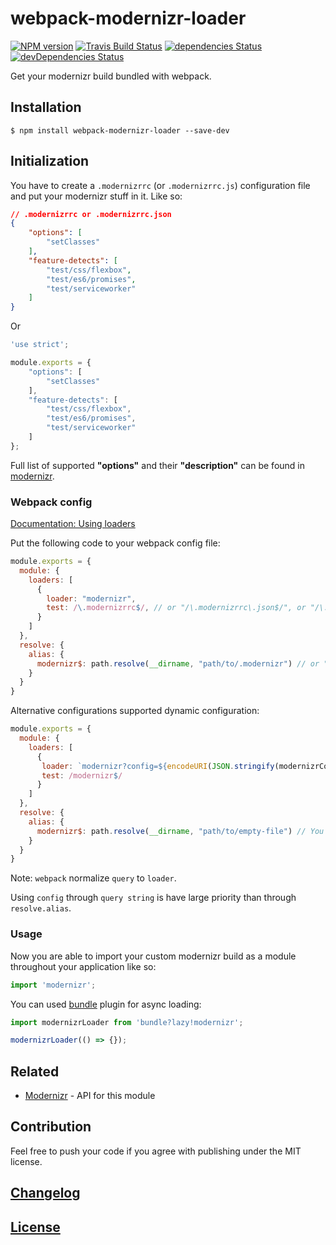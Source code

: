 # webpack-modernizr-loader

[![NPM version](https://img.shields.io/npm/v/webpack-modernizr-loader.svg)](https://www.npmjs.org/package/webpack-modernizr-loader) 
[![Travis Build Status](https://img.shields.io/travis/itgalaxy/webpack-modernizr-loader/master.svg?label=build)](https://travis-ci.org/itgalaxy/webpack-modernizr-loader) 
[![dependencies Status](https://david-dm.org/itgalaxy/webpack-modernizr-loader/status.svg)](https://david-dm.org/itgalaxy/webpack-modernizr-loader) 
[![devDependencies Status](https://david-dm.org/itgalaxy/webpack-modernizr-loader/dev-status.svg)](https://david-dm.org/itgalaxy/webpack-modernizr-loader?type=dev)

Get your modernizr build bundled with webpack.

## Installation

```shell
$ npm install webpack-modernizr-loader --save-dev
```

## Initialization

You have to create a `.modernizrrc` (or `.modernizrrc.js`) configuration file and put your modernizr stuff in it. 
Like so:

```json
// .modernizrrc or .modernizrrc.json
{
    "options": [
        "setClasses"
    ],
    "feature-detects": [
        "test/css/flexbox",
        "test/es6/promises",
        "test/serviceworker"
    ]
}
```

Or

```js
'use strict';

module.exports = {
    "options": [
        "setClasses"
    ],
    "feature-detects": [
        "test/css/flexbox",
        "test/es6/promises",
        "test/serviceworker"
    ]
};
```

Full list of supported **"options"** and their **"description"** can be found in [modernizr](https://github.com/Modernizr/Modernizr).

### Webpack config

[Documentation: Using loaders](http://webpack.github.io/docs/using-loaders.html)

Put the following code to your webpack config file:

```js
module.exports = {
  module: {
    loaders: [
      {
        loader: "modernizr",
        test: /\.modernizrrc$/, // or "/\.modernizrrc\.json$/", or "/\.modernizrrc\.js$/"
      }
    ]
  },
  resolve: {
    alias: {
      modernizr$: path.resolve(__dirname, "path/to/.modernizr") // or "path/to/.modernizr.json", or "path/to/.modernizr.js"
    }
  }
}
```

Alternative configurations supported dynamic configuration:

```js
module.exports = {
  module: {
    loaders: [
      {
       loader: `modernizr?config=${encodeURI(JSON.stringify(modernizrConfig))}`,
       test: /modernizr$/
      }
    ]
  },
  resolve: {
    alias: {
      modernizr$: path.resolve(__dirname, "path/to/empty-file") // You can add comment "Please do not delete this file" in this file
    }
  }
}
```

Note: `webpack` normalize `query` to `loader`.

Using `config` through `query string` is have large priority than through `resolve.alias`.

### Usage

Now you are able to import your custom modernizr build as a module throughout your application like so:

```js
import 'modernizr';
```

You can used [bundle](https://github.com/webpack/bundle-loader) plugin for async loading:

```js
import modernizrLoader from 'bundle?lazy!modernizr';

modernizrLoader(() => {});
```

## Related

- [Modernizr](https://github.com/Modernizr/Modernizr) - API for this module

## Contribution

Feel free to push your code if you agree with publishing under the MIT license.

## [Changelog](CHANGELOG.md)

## [License](LICENSE)
